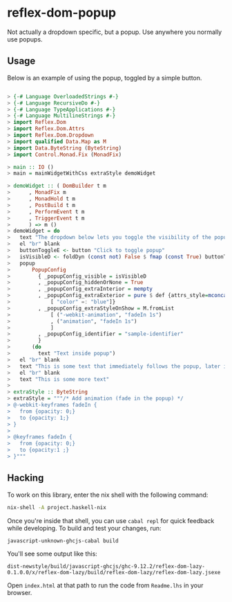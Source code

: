 reflex-dom-popup
===============

Not actually a dropdown specific, but a popup. Use anywhere you normally use popups.

Usage
-----

Below is an example of using the popup, toggled by a simple button.

```haskell

> {-# Language OverloadedStrings #-}
> {-# Language RecursiveDo #-}
> {-# Language TypeApplications #-}
> {-# Language MultilineStrings #-}
> import Reflex.Dom
> import Reflex.Dom.Attrs
> import Reflex.Dom.Dropdown
> import qualified Data.Map as M
> import Data.ByteString (ByteString)
> import Control.Monad.Fix (MonadFix)

> main :: IO ()
> main = mainWidgetWithCss extraStyle demoWidget

> demoWidget :: ( DomBuilder t m
>      , MonadFix m
>      , MonadHold t m
>      , PostBuild t m
>      , PerformEvent t m
>      , TriggerEvent t m
>      ) => m ()
> demoWidget = do
>   text "The dropdown below lets you toggle the visibility of the popup."
>   el "br" blank
>   buttonToggleE <- button "Click to toggle popup"
>   isVisibleD <- foldDyn (const not) False $ fmap (const True) buttonToggleE
>   popup
>       PopupConfig
>         { _popupConfig_visible = isVisibleD
>         , _popupConfig_hiddenOrNone = True
>         , _popupConfig_extraInterior = mempty
>         , _popupConfig_extraExterior = pure $ def {attrs_style=mconcat
>             [ "color" =: "blue"]}
>         , _popupConfig_extraStyleOnShow = M.fromList
>             [ ("-webkit-animation", "fadeIn 1s")
>             , ("animation", "fadeIn 1s")
>             ]
>         , _popupConfig_identifier = "sample-identifier"
>         }
>       (do
>         text "Text inside popup")
>   el "br" blank
>   text "This is some text that immediately follows the popup, later in the page"
>   el "br" blank
>   text "This is some more text"
> 
> extraStyle :: ByteString
> extraStyle = """/* Add animation (fade in the popup) */
> @-webkit-keyframes fadeIn {
>   from {opacity: 0;}
>   to {opacity: 1;}
> }
> 
> @keyframes fadeIn {
>   from {opacity: 0;}
>   to {opacity:1 ;}
> }"""


```


Hacking
-------

To work on this library, enter the nix shell with the following command:

```bash
nix-shell -A project.haskell-nix
```

Once you're inside that shell, you can use `cabal repl` for quick feedback
while developing. To build and test your changes, run:

```bash
javascript-unknown-ghcjs-cabal build
```

You'll see some output like this:

```
dist-newstyle/build/javascript-ghcjs/ghc-9.12.2/reflex-dom-lazy-0.1.0.0/x/reflex-dom-lazy/build/reflex-dom-lazy/reflex-dom-lazy.jsexe
```

Open `index.html` at that path to run the code from `Readme.lhs` in your browser.
